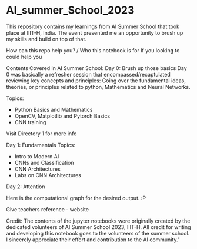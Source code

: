 # AI_summer_School_2023

This repository contains my learnings from AI Summer School that took place at IIIT-H, India.
The event presented me an opportunity to brush up my skills and build on top of that.

How can this repo help you? / Who this notebook is for
If you looking to  could help you 

Contents Covered in AI Summer School:
Day 0: Brush up those basics
Day 0 was basically a refresher session that encompassed/recaptulated reviewing key concepts and principles: Going over the fundamental ideas, theories, or principles related to python, Mathematics and Neural Networks.

Topics:
- Python Basics and Mathematics
- OpenCV, Matplotlib and Pytorch Basics
- CNN training

Visit Directory 1 for more info

Day 1: Fundamentals
Topics:
- Intro to Modern AI
- CNNs and Classification
- CNN Architectures
- Labs on CNN Architectures

Day 2: Attention



Here is the computational graph for the desired output. :P

Give teachers reference - website

Credit: The contents of the jupyter notebooks were originally created by the dedicated volunteers of AI Summer School 2023, IIIT-H. All credit for writing and developing this notebook goes to the volunteers of the summer school. I sincerely appreciate their effort and contribution to the AI community."
